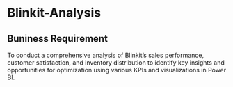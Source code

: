 # Blinkit-Analysis
## Buniness Requirement
To conduct a comprehensive analysis of Blinkit’s sales performance, customer satisfaction, and inventory distribution to identify key insights and opportunities for optimization using various KPIs and visualizations in Power BI.
